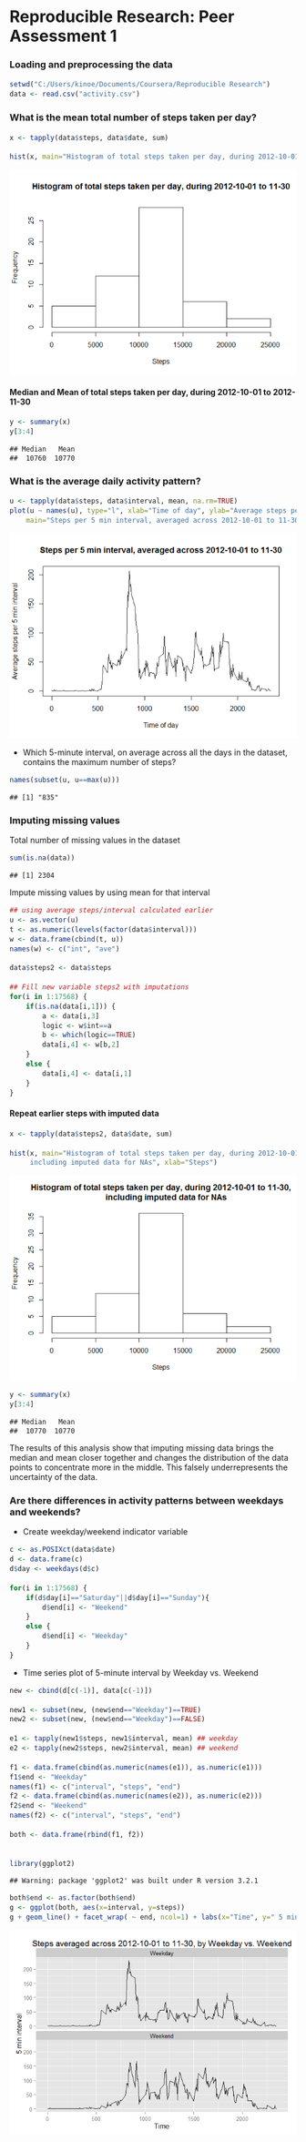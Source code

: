 # Reproducible Research: Peer Assessment 1


### Loading and preprocessing the data

```r
setwd("C:/Users/kinoe/Documents/Coursera/Reproducible Research")
data <- read.csv("activity.csv")
```



### What is the mean total number of steps taken per day?


```r
x <- tapply(data$steps, data$date, sum)

hist(x, main="Histogram of total steps taken per day, during 2012-10-01 to 11-30", xlab="Steps")
```

![](PA1_template_files/figure-html/unnamed-chunk-2-1.png) 



#### Median and Mean of total steps taken per day, during 2012-10-01 to 2012-11-30


```r
y <- summary(x)
y[3:4]
```

```
## Median   Mean 
##  10760  10770
```



### What is the average daily activity pattern?


```r
u <- tapply(data$steps, data$interval, mean, na.rm=TRUE)
plot(u ~ names(u), type="l", xlab="Time of day", ylab="Average steps per 5 min interval",
    main="Steps per 5 min interval, averaged across 2012-10-01 to 11-30")
```

![](PA1_template_files/figure-html/unnamed-chunk-4-1.png) 

- Which 5-minute interval, on average across all the days in the dataset, contains the maximum number of steps?


```r
names(subset(u, u==max(u)))
```

```
## [1] "835"
```



### Imputing missing values

Total number of missing values in the dataset

```r
sum(is.na(data))
```

```
## [1] 2304
```


Impute missing values by using mean for that interval

```r
## using average steps/interval calculated earlier 
u <- as.vector(u)
t <- as.numeric(levels(factor(data$interval)))
w <- data.frame(cbind(t, u))
names(w) <- c("int", "ave")

data$steps2 <- data$steps

## Fill new variable steps2 with imputations
for(i in 1:17568) {
    if(is.na(data[i,1])) {
        a <- data[i,3]
        logic <- w$int==a
        b <- which(logic==TRUE)
        data[i,4] <- w[b,2]     
    }
    else {
        data[i,4] <- data[i,1]
    }
} 
```



#### Repeat earlier steps with imputed data


```r
x <- tapply(data$steps2, data$date, sum)

hist(x, main="Histogram of total steps taken per day, during 2012-10-01 to 11-30,
     including imputed data for NAs", xlab="Steps")
```

![](PA1_template_files/figure-html/unnamed-chunk-8-1.png) 


```r
y <- summary(x)
y[3:4]
```

```
## Median   Mean 
##  10770  10770
```

The results of this analysis show that imputing missing data brings the median and mean closer together and changes the distribution of the data points to concentrate more in the middle. This falsely underrepresents the uncertainty of the data.



### Are there differences in activity patterns between weekdays and weekends?

- Create weekday/weekend indicator variable

```r
c <- as.POSIXct(data$date)
d <- data.frame(c)
d$day <- weekdays(d$c)

for(i in 1:17568) {
    if(d$day[i]=="Saturday"||d$day[i]=="Sunday"){
        d$end[i] <- "Weekend"
    }
    else {
        d$end[i] <- "Weekday"
    }
} 
```

- Time series plot of 5-minute interval by Weekday vs. Weekend


```r
new <- cbind(d[c(-1)], data[c(-1)])

new1 <- subset(new, (new$end=="Weekday")==TRUE)
new2 <- subset(new, (new$end=="Weekday")==FALSE)

e1 <- tapply(new1$steps, new1$interval, mean) ## weekday
e2 <- tapply(new2$steps, new2$interval, mean) ## weekend

f1 <- data.frame(cbind(as.numeric(names(e1)), as.numeric(e1)))
f1$end <- "Weekday"
names(f1) <- c("interval", "steps", "end")
f2 <- data.frame(cbind(as.numeric(names(e2)), as.numeric(e2)))
f2$end <- "Weekend"
names(f2) <- c("interval", "steps", "end")

both <- data.frame(rbind(f1, f2))


library(ggplot2)
```

```
## Warning: package 'ggplot2' was built under R version 3.2.1
```

```r
both$end <- as.factor(both$end)
g <- ggplot(both, aes(x=interval, y=steps))
g + geom_line() + facet_wrap( ~ end, ncol=1) + labs(x="Time", y=" 5 min interval") + ggtitle("Steps averaged across 2012-10-01 to 11-30, by Weekday vs. Weekend")
```

![](PA1_template_files/figure-html/unnamed-chunk-11-1.png) 

